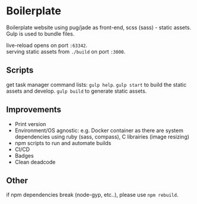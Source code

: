 # Boilerplate
Boilerplate website using pug/jade as front-end, scss (sass) - static assets.</br>
Gulp is used to bundle files.</br>

live-reload opens on port `:63342`.</br>
serving static assets from `./build` on port `:3000`.</br>

## Scripts
get task manager command lists: `gulp help`.
`gulp start` to build the static assets and develop.
`gulp build` to generate static assets.

## Improvements
- Print version
- Environment/OS agnostic: e.g. Docker container as there are system dependencies using ruby (sass, compass), C librairies (image resizing)
- npm scripts to run and automate builds
- CI/CD
- Badges
- Clean deadcode

## Other
if npm dependencies break (node-gyp, etc..), please use `npm rebuild`.
